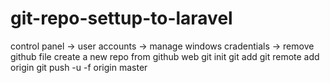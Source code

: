 # git-repo-settup-to-laravel

control panel -> user accounts -> manage windows cradentials -> remove github file
create a new repo from github web
git init
git add
git remote add origin <Git Repo URL>
git push -u -f origin master
